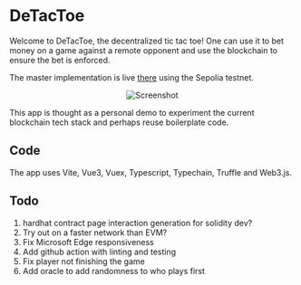 # DeTacToe

Welcome to DeTacToe, the decentralized tic tac toe! One can use it to bet money on a game against a remote opponent and use the blockchain to ensure the bet is enforced.

The master implementation is live [there](https://detactoe.surge.sh) using the Sepolia testnet.

<p align="center">
  <img src="https://i.ibb.co/Rp6PcVW/Bildschirmfoto-von-2022-07-06-13-39-19.png" alt="Screenshot"/>
</p>

This app is thought as a personal demo to experiment the current blockchain tech stack and perhaps reuse boilerplate code.

## Code

The app uses Vite, Vue3, Vuex, Typescript, Typechain, Truffle and Web3.js.

## Todo

1. hardhat contract page interaction generation for solidity dev?
1. Try out on a faster network than EVM?
1. Fix Microsoft Edge responsiveness
1. Add github action with linting and testing
1. Fix player not finishing the game
1. Add oracle to add randomness to who plays first
